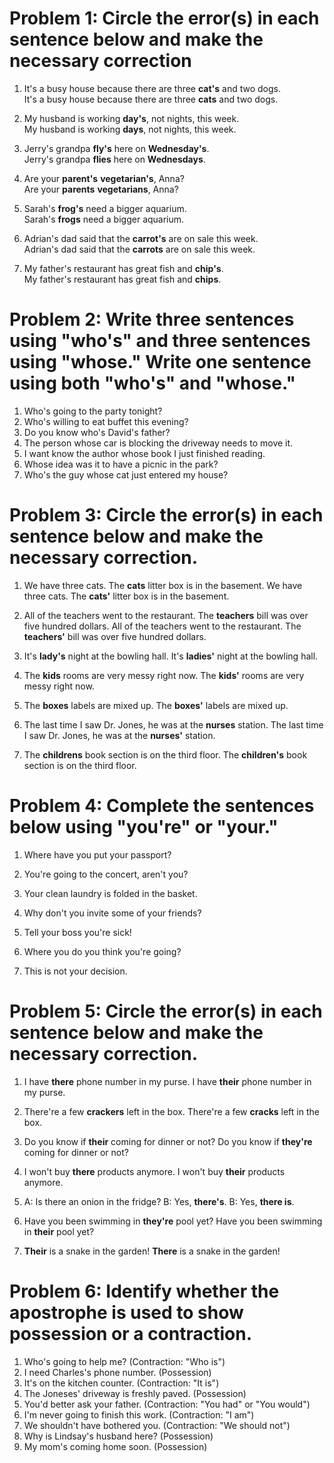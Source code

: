 # Problem 1: Circle the error(s) in each sentence below and make the necessary correction

1. It's a busy house because there are three **cat's** and two dogs.  
   It's a busy house because there are three **cats** and two dogs.

2. My husband is working **day's**, not nights, this week.  
   My husband is working **days**, not nights, this week.

3. Jerry's grandpa **fly's** here on **Wednesday's**.  
   Jerry's grandpa **flies** here on **Wednesdays**.

4. Are your **parent's** **vegetarian's**, Anna?  
   Are your **parents** **vegetarians**, Anna?

5. Sarah's **frog's** need a bigger aquarium.  
   Sarah's **frogs** need a bigger aquarium.

6. Adrian's dad said that the **carrot's** are on sale this week.  
   Adrian's dad said that the **carrots** are on sale this week.

7. My father's restaurant has great fish and **chip's**.  
   My father's restaurant has great fish and **chips**.


# Problem 2: Write three sentences using "who's" and three sentences using "whose." Write one sentence using both "who's" and "whose."

1. Who's going to the party tonight?
2. Who's willing to eat buffet this evening?
3. Do you know who's David's father?
4. The person whose car is blocking the driveway needs to move it.
5. I want know the author whose book I just finished reading.
6. Whose idea was it to have a picnic in the park?
7. Who's the guy whose cat just entered my house?


# Problem 3: Circle the error(s) in each sentence below and make the necessary correction.

1. We have three cats. The **cats** litter box is in the basement.
   We have three cats. The **cats'** litter box is in the basement.

2. All of the teachers went to the restaurant. The **teachers** bill was over five hundred dollars.
   All of the teachers went to the restaurant. The **teachers'** bill was over five hundred dollars.

3. It's **lady's** night at the bowling hall.
   It's **ladies'** night at the bowling hall.

4. The **kids** rooms are very messy right now.
   The **kids'** rooms are very messy right now.

5. The **boxes** labels are mixed up.
   The **boxes'** labels are mixed up.

6. The last time I saw Dr. Jones, he was at the **nurses** station.
   The last time I saw Dr. Jones, he was at the **nurses'** station.

7. The **childrens** book section is on the third floor.
   The **children's** book section is on the third floor.


# Problem 4: Complete the sentences below using "you're" or "your."

1. Where have you put your passport?

2. You're going to the concert, aren't you?

3. Your clean laundry is folded in the basket.

4. Why don't you invite some of your friends?

5. Tell your boss you're sick!

6. Where you do you think you're going?

7. This is not your decision.


# Problem 5: Circle the error(s) in each sentence below and make the necessary correction.

1. I have **there** phone number in my purse.
   I have **their** phone number in my purse.

2. There're a few **crackers** left in the box.
   There're a few **cracks** left in the box.

3. Do you know if **their** coming for dinner or not?
   Do you know if **they're** coming for dinner or not?

4. I won't buy **there** products anymore.
   I won't buy **their** products anymore.

5. A: Is there an onion in the fridge?
   B: Yes, **there's**.
   B: Yes, **there is**.

6. Have you been swimming in **they're** pool yet?
   Have you been swimming in **their** pool yet?

7. **Their** is a snake in the garden!
   **There** is a snake in the garden!

# Problem 6: Identify whether the apostrophe is used to show possession or a contraction.

1. Who's going to help me? (Contraction: "Who is")
2. I need Charles's phone number. (Possession)
3. It's on the kitchen counter. (Contraction: "It is")
4. The Joneses' driveway is freshly paved. (Possession)
5. You'd better ask your father. (Contraction: "You had" or "You would")
6. I'm never going to finish this work. (Contraction: "I am")
7. We shouldn't have bothered you. (Contraction: "We should not")
8. Why is Lindsay's husband here? (Possession)
9. My mom's coming home soon. (Possession)


